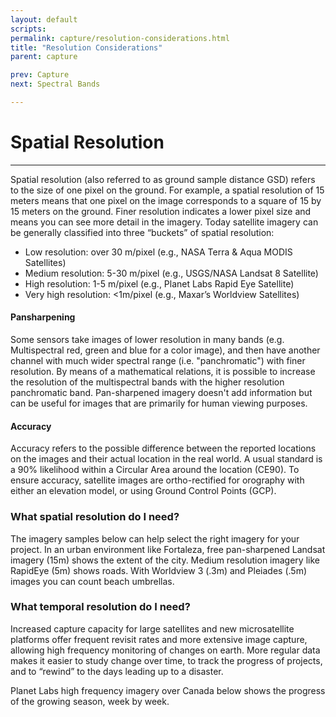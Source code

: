 ```yaml
---
layout: default
scripts:
permalink: capture/resolution-considerations.html
title: "Resolution Considerations"
parent: capture

prev: Capture
next: Spectral Bands

---
```


# Spatial Resolution

---

Spatial resolution (also referred to as ground sample distance GSD) refers to the size of one pixel on the ground. For example, a spatial resolution of 15 meters means that one pixel on the image corresponds to a square of 15 by 15 meters on the ground. Finer resolution indicates a lower pixel size and means you can see more detail in the imagery. Today satellite imagery can be generally classified into three “buckets” of spatial resolution: 

- Low resolution: over 30 m/pixel (e.g., NASA Terra & Aqua MODIS Satellites)
- Medium resolution: 5-30 m/pixel (e.g., USGS/NASA Landsat 8 Satellite)
- High resolution: 1-5 m/pixel (e.g., Planet Labs Rapid Eye Satellite)
- Very high resolution: <1m/pixel (e.g., Maxar’s Worldview Satellites)


#### Pansharpening

Some sensors take images of lower resolution in many bands (e.g. Multispectral red, green and blue for a color image), and then have another channel with much wider spectral range (i.e. "panchromatic") with finer resolution. By means of a mathematical relations, it is possible to increase the resolution of the multispectral bands with the higher resolution panchromatic band. Pan-sharpened imagery doesn't add information but can be useful for images that are primarily for human viewing purposes.

#### Accuracy

Accuracy refers to the possible difference between the reported locations on the images and their actual location in the real world. A usual standard is a 90% likelihood within a Circular Area around the location (CE90). To ensure accuracy, satellite images are ortho-rectified for orography with either an elevation model, or using Ground Control Points (GCP).

### What spatial resolution do I need?

The imagery samples below can help select the right imagery for your project.
In an urban environment like Fortaleza, free pan-sharpened Landsat imagery (15m) shows the extent of the city. Medium resolution imagery like RapidEye (5m) shows roads. With Worldview 3 (.3m) and Pleiades (.5m) images you can count beach umbrellas.

<div id="resolutionComparison" class="extra-bottom-margin"></div>

### What temporal resolution do I need?

Increased capture capacity for large satellites and new microsatellite platforms offer frequent revisit rates and more extensive image capture, allowing high frequency monitoring of changes on earth. More regular data makes it easier to study change over time, to track the progress of projects, and to “rewind” to the days leading up to a disaster.

Planet Labs high frequency imagery over Canada below shows the progress of the growing season, week by week.

<div id="revisitComparison"></div>
